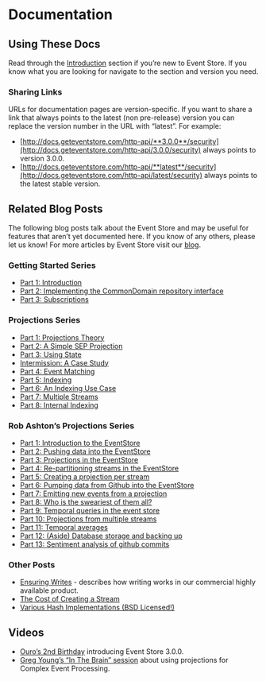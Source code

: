 # Documentation

## Using These Docs

Read through the [Introduction](~/introduction/index.md) section if you’re new to Event Store. If you know what you are looking for navigate to the section and version you need.

### Sharing Links

URLs for documentation pages are version-specific. If you want to share a link that always points to the latest (non pre-release) version you can replace the version number in the URL with “latest”. For example:

-   [http://docs.geteventstore.com/http-api/**3.0.0**/security](http://docs.geteventstore.com/http-api/3.0.0/security) always points to version 3.0.0.
-   [http://docs.geteventstore.com/http-api/**latest**/security](http://docs.geteventstore.com/http-api/latest/security) always points to the latest stable version.

## Related Blog Posts

The following blog posts talk about the Event Store and may be useful for features that aren’t yet documented here. If you know of any others, please let us know! For more articles by Event Store visit our [blog](https://geteventstore.com/blog).

### Getting Started Series

-   [Part 1: Introduction](https://geteventstore.com/blog/20130220/getting-started-part-1-introduction/)
-   [Part 2: Implementing the CommonDomain repository interface](https://geteventstore.com/blog/20130220/getting-started-part-2-implementing-the-commondomain-repository-interface/)
-   [Part 3: Subscriptions](https://geteventstore.com/blog/20130306/getting-started-part-3-subscriptions/)

### Projections Series

-   [Part 1: Projections Theory](https://geteventstore.com/blog/20130212/projections-1-theory/)
-   [Part 2: A Simple SEP Projection](https://geteventstore.com/blog/20130213/projections-2-a-simple-sep-projection/)
-   [Part 3: Using State](https://geteventstore.com/blog/20130215/projections-3-using-state/)
-   [Intermission: A Case Study](https://geteventstore.com/blog/20130217/projections-intermission/)
-   [Part 4: Event Matching](https://geteventstore.com/blog/20130218/projections-4-event-matching/)
-   [Part 5: Indexing](https://geteventstore.com/blog/20130218/projections-5-indexing/)
-   [Part 6: An Indexing Use Case](https://geteventstore.com/blog/20130227/projections-6-an-indexing-use-case/)
-   [Part 7: Multiple Streams](https://geteventstore.com/blog/20130309/projections-7-multiple-streams/)
-   [Part 8: Internal Indexing](https://geteventstore.com/blog/20130309/projections-8-internal-indexing/)

### Rob Ashton’s Projections Series

-   [Part 1: Introduction to the EventStore](http://codeofrob.com/entries/playing-with-the-eventstore.html)
-   [Part 2: Pushing data into the EventStore](http://codeofrob.com/entries/pushing-data-into-streams-in-the-eventstore.html)
-   [Part 3: Projections in the EventStore](http://codeofrob.com/entries/basic-projections-in-the-eventstore.html)
-   [Part 4: Re-partitioning streams in the EventStore](http://codeofrob.com/entries/re-partitioning-streams-in-the-event-store-for-better-projections.html)
-   [Part 5: Creating a projection per stream](http://codeofrob.com/entries/creating-a-projection-per-stream-in-the-eventstore.html)
-   [Part 6: Pumping data from Github into the EventStore](http://codeofrob.com/entries/less-abstract,-pumping-data-from-github-into-the-eventstore.html)
-   [Part 7: Emitting new events from a projection](http://codeofrob.com/entries/evented-github-adventure---emitting-commits-as-their-own-events.html)
-   [Part 8: Who is the sweariest of them all?](http://codeofrob.com/entries/evented-github-adventure---who-writes-the-sweariest-commit-messages.html)
-   [Part 9: Temporal queries in the event store](http://codeofrob.com/entries/evented-github-adventure---temporal-queries,-who-doesnt-trust-their-hardware.html)
-   [Part 10: Projections from multiple streams](http://codeofrob.com/entries/evented-github-adventure---crossing-the-streams-to-gain-real-insights.html)
-   [Part 11: Temporal averages](http://codeofrob.com/entries/evented-github-adventure---temporal-averages.html)
-   [Part 12: (Aside) Database storage and backing up](http://codeofrob.com/entries/evented-github-adventure---database-storage-and-backing-up.html)
-   [Part 13: Sentiment analysis of github commits](http://codeofrob.com/entries/evented-github-adventure---sentiment-analysis-of-github-commits.html)

### Other Posts

-   [Ensuring Writes](https://geteventstore.com/blog/20130301/ensuring-writes-multi-node-replication/) - describes how writing works in our commercial highly available product.
-   [The Cost of Creating a Stream](https://geteventstore.com/blog/20130210/the-cost-of-creating-a-stream/)
-   [Various Hash Implementations (BSD Licensed!)](https://geteventstore.com/blog/20120921/a-useful-piece-of-code-1/)

## Videos

-   [Ouro’s 2nd Birthday](https://geteventstore.com/blog/20141112/video-of-ouros-2nd-birthday) introducing Event Store 3.0.0.
-   [Greg Young’s “In The Brain” session](http://skillsmatter.com/podcast/design-architecture/event-store-as-a-read-model) about using projections for Complex Event Processing.
